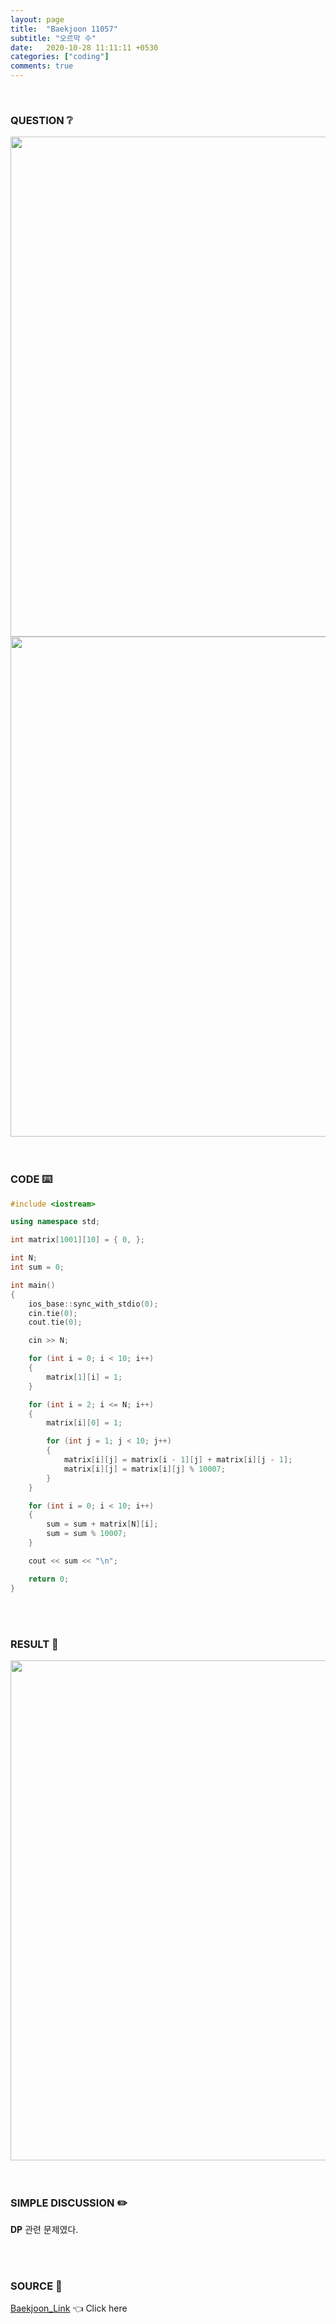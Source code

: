 ```yaml
---
layout: page
title:  "Baekjoon 11057"
subtitle: "오르막 수"
date:   2020-10-28 11:11:11 +0530
categories: ["coding"]
comments: true
---
```


<br>

### QUESTION ❔

<img src="{{ '/assets/baekjoon/11057.jpg' }}" style="width: 800px; height: auto; margin-left: auto; margin-right: auto; display: block;">
<img src="{{ '/assets/baekjoon/11057a.jpg' }}" style="width: 800px; height: auto; margin-left: auto; margin-right: auto; display: block;">  

<br>
<br>

### CODE ⌨️

```c++
#include <iostream>

using namespace std;

int matrix[1001][10] = { 0, };

int N;
int sum = 0;

int main()
{
	ios_base::sync_with_stdio(0);
	cin.tie(0);
	cout.tie(0);

	cin >> N;

	for (int i = 0; i < 10; i++)
	{
		matrix[1][i] = 1;
	}

	for (int i = 2; i <= N; i++)
	{
		matrix[i][0] = 1;

		for (int j = 1; j < 10; j++)
		{
			matrix[i][j] = matrix[i - 1][j] + matrix[i][j - 1];
			matrix[i][j] = matrix[i][j] % 10007;
		}
	}

	for (int i = 0; i < 10; i++)
	{
		sum = sum + matrix[N][i];
		sum = sum % 10007;
	}

	cout << sum << "\n";

	return 0;
}
```  

<br>
<br>

### RESULT 💛

<img src="{{ '/assets/baekjoon/11057r.jpg' }}" style="width: 800px; height: auto; margin-left: auto; margin-right: auto; display: block;">  

<br>
<br>

### SIMPLE DISCUSSION ✏️

**DP** 관련 문제였다.  

<br>
<br>

### SOURCE 💎

[Baekjoon_Link][link] 👈 Click here  

<br>

<script src="https://utteranc.es/client.js"
        repo="DCherish/DCherish.github.io"
        issue-term="pathname"
        theme="boxy-light"
        crossorigin="anonymous"
        async>
</script>

[link]: https://www.acmicpc.net/problem/11057